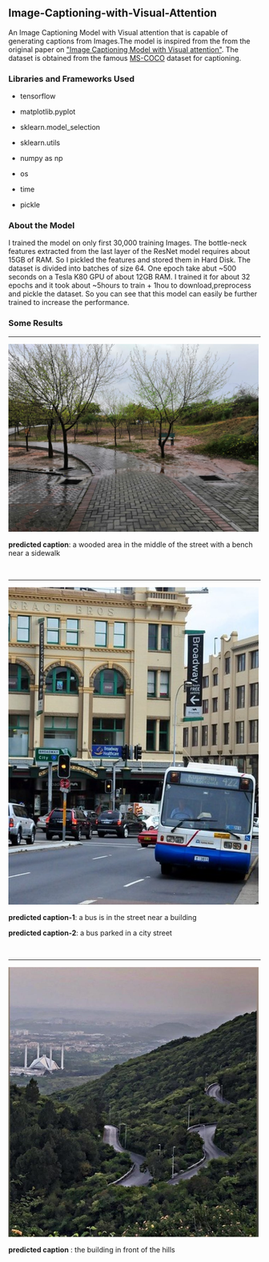 ## Image-Captioning-with-Visual-Attention
An Image Captioning Model with Visual attention that is capable of generating captions from Images.The model
is inspired from the from the original paper on ["Image Captioning Model with Visual attention"](https://arxiv.org/pdf/1502.03044.pdf).
The dataset is obtained from the famous [MS-COCO](http://cocodataset.org/#home) dataset for captioning.

### Libraries and Frameworks Used
- tensorflow
- matplotlib.pyplot
- sklearn.model_selection
- sklearn.utils

- numpy as np
- os
- time
- pickle

### About the Model
I trained the model on only first 30,000 training Images. The bottle-neck features extracted from the last layer of 
the ResNet model requires about 15GB of RAM. So I pickled the features and stored them in Hard Disk. The dataset is divided
into batches of size 64. One epoch take abut ~500 seconds on a Tesla K80 GPU of about 12GB RAM. I trained it for about 32
epochs and it took about ~5hours to train + 1hou to download,preprocess and pickle the dataset. So you can see that this
model can easily be further trained to increase the performance.

### Some Results
-------------------------------------------------------------------------------------
<img src="https://github.com/Mahyar-Ali/Image-Captioning-with-Visual-Attention/blob/master/images/NUST.jpeg?raw=true" alt="drawing" width="500"/>

**predicted caption**: a wooded area in the middle of the street with a bench near a sidewalk

</br>

---------------------------------------------------------------------------------------
<img src="https://github.com/Mahyar-Ali/Image-Captioning-with-Visual-Attention/blob/master/images/bus_street.jpg" alt="drawing" width="500"/>

**predicted caption-1**: a bus is in the street near a building

**predicted caption-2**: a bus parked in a city street 

</br>

---------------------------------------------------------------------------------------
<img src="https://github.com/Mahyar-Ali/Image-Captioning-with-Visual-Attention/blob/master/images/islamabad.jpeg?raw=true" alt="drawing" width="500"/>

**predicted caption** : the building in front of the hills


